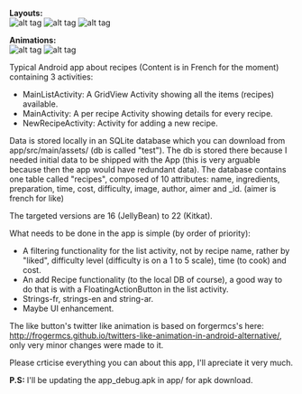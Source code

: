 
<b>Layouts:</b><br>
![alt tag](https://cloud.githubusercontent.com/assets/12183061/20642806/320ba5ec-b411-11e6-9048-76b91b2acb58.png)
![alt tag](https://cloud.githubusercontent.com/assets/12183061/20642810/364dbc12-b411-11e6-9716-4fa6dc15a255.png)
![alt tag](https://cloud.githubusercontent.com/assets/12183061/20642809/348a2f28-b411-11e6-904b-b05738a8c0a6.png)



<b>Animations:</b><br>
![alt tag](https://cloud.githubusercontent.com/assets/12183061/20367855/3a510fe6-ac49-11e6-86e5-b7841abe3e29.gif)
![alt tag](https://cloud.githubusercontent.com/assets/12183061/20367849/31709d56-ac49-11e6-97e9-f723284a75fc.gif)


Typical Android app about recipes (Content is in French for the moment) containing 3 activities:
- MainListActivity: A GridView Activity showing all the items (recipes) available.
- MainActivity: A per recipe Activity showing details for every recipe.
- NewRecipeActivity: Activity for adding a new recipe.

Data is stored locally in an SQLite database which you can download from app/src/main/assets/ (db is called "test"). The db is stored there because I needed initial data to be shipped with the App (this is very arguable because then the app would have redundant data).
The database contains one table called "recipes", composed of 10 attributes:
name, ingredients, preparation, time, cost, difficulty, image, author, aimer and _id. (aimer is french for like)

The targeted versions are 16 (JellyBean) to 22 (Kitkat).

What needs to be done in the app is simple (by order of priority):
- A filtering functionality for the list activity, not by recipe name, rather by "liked", difficulty level (difficulty is on a 1 to 5 scale), time (to cook) and cost.
- An add Recipe functionality (to the local DB of course), a good way to do that is with a FloatingActionButton in the list activity.
- Strings-fr, strings-en and string-ar.
- Maybe UI enhancement.

The like button's twitter like animation is based on forgermcs's here: http://frogermcs.github.io/twitters-like-animation-in-android-alternative/, only very minor changes were made to it.

Please crticise everything you can about this app, I'll apreciate it very much.

<b>P.S:</b> I'll be updating the app_debug.apk in app/ for apk download.
